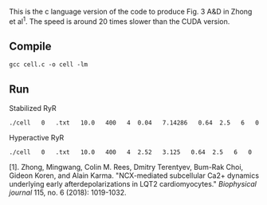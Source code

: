 This is the c language version of the code to produce Fig. 3 A&D in Zhong et al<sup>1</sup>. 
The speed is around 20 times slower than the CUDA version.


## Compile
```
gcc cell.c -o cell -lm
```

## Run

Stabilized RyR
	
```
./cell   0   .txt   10.0   400   4  0.04   7.14286   0.64  2.5   6   0
```
	
Hyperactive RyR
	
```
./cell   0   .txt   10.0   400   4  2.52   3.125   0.64  2.5   6   0
```



[1]. Zhong, Mingwang, Colin M. Rees, Dmitry Terentyev, Bum-Rak Choi, Gideon Koren, and Alain Karma. "NCX-mediated subcellular Ca2+ dynamics underlying early afterdepolarizations in LQT2 cardiomyocytes." *Biophysical journal* 115, no. 6 (2018): 1019-1032.
